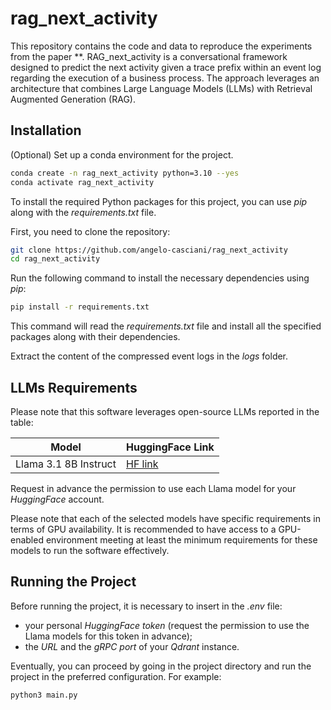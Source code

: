 # rag_next_activity

This repository contains the code and data to reproduce the experiments from the paper **.
RAG_next_activity is a conversational framework designed to predict the next activity given a trace prefix within an event log regarding the execution of a business process.
The approach leverages an architecture that combines Large Language Models (LLMs) with Retrieval Augmented Generation (RAG).

## Installation

(Optional) Set up a conda environment for the project.
```bash
conda create -n rag_next_activity python=3.10 --yes
conda activate rag_next_activity
```

To install the required Python packages for this project, you can use *pip* along with the *requirements.txt* file.

First, you need to clone the repository:
```bash
git clone https://github.com/angelo-casciani/rag_next_activity
cd rag_next_activity
```

Run the following command to install the necessary dependencies using *pip*:
```bash
pip install -r requirements.txt
```

This command will read the *requirements.txt* file and install all the specified packages along with their dependencies.

Extract the content of the compressed event logs in the *logs* folder.

## LLMs Requirements

Please note that this software leverages open-source LLMs reported in the table:

| Model | HuggingFace Link |
|-----------|-----------|
| Llama 3.1 8B Instruct | [HF link](https://huggingface.co/meta-llama/Meta-Llama-3.1-8B-Instruct) |

Request in advance the permission to use each Llama model for your *HuggingFace* account.

Please note that each of the selected models have specific requirements in terms of GPU availability.
It is recommended to have access to a GPU-enabled environment meeting at least the minimum requirements for these models to run the software effectively.

## Running the Project
Before running the project, it is necessary to insert in the *.env* file:
- your personal *HuggingFace token* (request the permission to use the Llama models for this token in advance);
- the *URL* and the *gRPC port* of your *Qdrant* instance.

Eventually, you can proceed by going in the project directory and run the project in the preferred configuration. For example:
```bash
python3 main.py
```